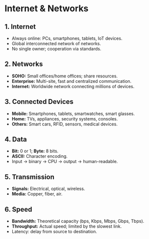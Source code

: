 # Internet & Networks

## 1. Internet
- Always online: PCs, smartphones, tablets, IoT devices.
- Global interconnected network of networks.
- No single owner; cooperation via standards.

## 2. Networks
- **SOHO:** Small offices/home offices; share resources.
- **Enterprise:** Multi-site, fast and centralized communication.
- **Internet:** Worldwide network connecting millions of devices.

## 3. Connected Devices
- **Mobile:** Smartphones, tablets, smartwatches, smart glasses.
- **Home:** TVs, appliances, security systems, consoles.
- **Others:** Smart cars, RFID, sensors, medical devices.

## 4. Data
- **Bit:** 0 or 1; **Byte:** 8 bits.
- **ASCII:** Character encoding.
- Input → binary → CPU → output → human-readable.

## 5. Transmission
- **Signals:** Electrical, optical, wireless.
- **Media:** Copper, fiber, air.

## 6. Speed
- **Bandwidth:** Theoretical capacity (bps, Kbps, Mbps, Gbps, Tbps).
- **Throughput:** Actual speed; limited by the slowest link.
- Latency: delay from source to destination.
